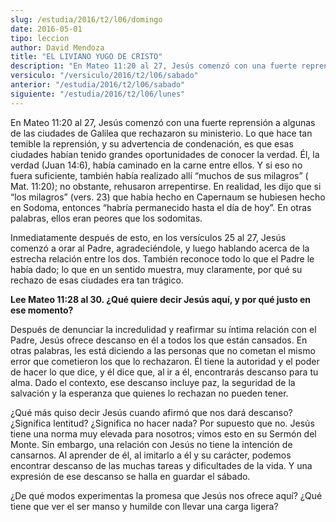 ```yaml
---
slug: /estudia/2016/t2/l06/domingo
date: 2016-05-01
tipo: leccion
author: David Mendoza
title: "EL LIVIANO YUGO DE CRISTO"
description: "En Mateo 11:20 al 27, Jesús comenzó con una fuerte reprensión a algunas de  las ciudades de Galilea que rechazaron su ministerio. Lo que hace tan temible  la reprensión, y su advertencia de condenación, es que esas ciudades habían  tenido grandes oportunidades de conocer..."
versiculo: "/versiculo/2016/t2/l06/sabado"
anterior: "/estudia/2016/t2/l06/sabado"
siguiente: "/estudia/2016/t2/l06/lunes"
---
```


En Mateo 11:20 al 27, Jesús comenzó con una fuerte reprensión a algunas de las ciudades de Galilea que rechazaron su ministerio. Lo que hace tan temible la reprensión, y su advertencia de condenación, es que esas ciudades habían tenido grandes oportunidades de conocer la verdad. Él, la verdad (Juan 14:6), había caminado en la carne entre ellos. Y si eso no fuera suficiente, también había realizado allí “muchos de sus milagros” ( Mat. 11:20); no obstante, rehusaron arrepentirse. En realidad, les dijo que si “los milagros” (vers. 23) que había hecho en Capernaum se hubiesen hecho en Sodoma, entonces “habría permanecido hasta el día de hoy”. En otras palabras, ellos eran peores que los sodomitas.

Inmediatamente después de esto, en los versículos 25 al 27, Jesús comenzó a orar al Padre, agradeciéndole, y luego hablando acerca de la estrecha relación entre los dos. También reconoce todo lo que el Padre le había dado; lo que en un sentido muestra, muy claramente, por qué su rechazo de esas ciudades era tan trágico.

**Lee Mateo 11:28 al 30. ¿Qué quiere decir Jesús aquí, y por qué justo en ese momento?**

Después de denunciar la incredulidad y reafirmar su íntima relación con el Padre, Jesús ofrece descanso en él a todos los que están cansados. En otras palabras, les está diciendo a las personas que no cometan el mismo error que cometieron los que lo rechazaron. Él tiene la autoridad y el poder de hacer lo que dice, y él dice que, al ir a él, encontrarás descanso para tu alma. Dado el contexto, ese descanso incluye paz, la seguridad de la salvación y la esperanza que quienes lo rechazan no pueden tener.

¿Qué más quiso decir Jesús cuando afirmó que nos dará descanso? ¿Significa lentitud? ¿Significa no hacer nada? Por supuesto que no. Jesús tiene una norma muy elevada para nosotros; vimos esto en su Sermón del Monte. Sin embargo, una relación con Jesús no tiene la intención de cansarnos. Al aprender de él, al imitarlo a él y su carácter, podemos encontrar descanso de las muchas tareas y dificultades de la vida. Y una expresión de ese descanso se halla en guardar el sábado.

¿De qué modos experimentas la promesa que Jesús nos ofrece aquí? ¿Qué tiene que ver el ser manso y humilde con llevar una carga ligera?
